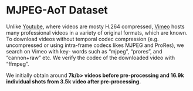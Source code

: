 MJPEG-AoT Dataset
===
Unlike [Youtube](https://www.youtube.com/channel/UCVfwlh9XpX2Y_tQfjeln9QA), where videos are mosty H.264 compressed, 
[Vimeo](http://vimeo.com/) hosts many professional videos in a variety of original formats, which are known. 
To download videos without temporal codec compression (e.g. uncompressed or using  intra-frame codecs likes MJPEG and ProRes), 
we search on Vimeo with key- words such as “mjpeg”, “prores”, and “cannon+raw” etc. 
We verify the codec of the downloaded video with “ffmpeg”. 

We initially obtain around <b>7k/b> videos before pre-processing and <b>16.9k</b> individual shots from <b>3.5k</b> video after pre-processing.
